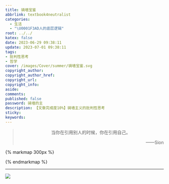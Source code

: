 ```yaml
---
title: 骑墙宝鉴
abbrlink: textbook4neutralist
categories:
  - 生活
  - "\U0001F3AD人的底层逻辑"
root: ../../
katex: false
date: 2023-06-29 09:38:11
update: 2023-07-01 09:38:11
tags:
- 批判性思考
- 哲学
cover: /images/Cover/summer/骑墙宝鉴.svg
copyright_author:
copyright_author_href:
copyright_url:
copyright_info:
aside:
comments:
published: false
password: 骑墙的主
description: 【文章完成度10%】骑墙主义的批判性思考
sticky:
keywords:
---
```


> <center>当你在引用别人的时候，你在引用自己。</center>
> <p align="right">——Sion</p>

{% markmap 300px %}
<!-- @import "[TOC]" {cmd="toc" depthFrom=1 depthTo=6 orderedList=false} -->
<!-- code_chunk_output -->



<!-- /code_chunk_output -->
{% endmarkmap %}

-----

![](../../../images/20230506/IMG_20230701_093945.jpg)